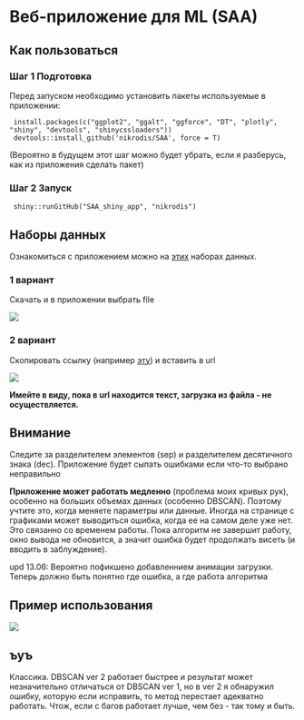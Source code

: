 # Веб-приложение для ML (SAA)

## Как пользоваться
 
### Шаг 1 Подготовка 
 
Перед запуском необходимо установить пакеты используемые в приложении: 
 
     install.packages(c("ggplot2", "ggalt", "ggforce", "DT", "plotly", "shiny", "devtools", "shinycssloaders"))
     devtools::install_github('nikrodis/SAA', force = T)
     
(Вероятно в будущем этот шаг можно будет убрать, если я разберусь, как из приложения сделать пакет)
 
### Шаг 2 Запуск

     shiny::runGitHub("SAA_shiny_app", "nikrodis")
     
## Наборы данных
     
 Ознакомиться c приложением можно на [этих](https://github.com/nikrodis/SAA_shiny_app/tree/master/DataSets) наборах данных.
 
### 1 вариант
 
 Скачать и в приложении выбрать file
 
 ![](https://puu.sh/FV9JP/0512923c87.jpg)
 
### 2 вариант
 
 Скопировать ссылку (например [эту](https://raw.githubusercontent.com/vincentarelbundock/Rdatasets/master/csv/HistData/Galton.csv)) и вставить в url
 
 ![](https://puu.sh/FV9B8/cdde2c90b8.jpg)
 
 **Имейте в виду, пока в url находится текст, загрузка из файла - не осуществляется.**
 
## Внимание
 
 Следите за разделителем элементов (sep) и разделителем десятичного знака (dec). Приложение будет сыпать ошибками если что-то выбрано неправильно
 
 **Приложение может работать медленно** (проблема моих кривых рук), особенно на больших объемах данных (особенно DBSCAN). Поэтому учтите это, когда меняете параметры или данные. Иногда на странице с графиками может выводиться ошибка, когда ее на самом деле уже нет. Это связанно со временем работы. Пока алгоритм не завершит работу, окно вывода не обновится, а значит ошибка будет продолжать висеть (и вводить в заблуждение). 
 
 upd 13.06: Вероятно пофикшено добавленнием анимации загрузки. Теперь должно быть понятно где ошибка, а где работа алгоритма 
 
 ## Пример использования
 
 ![](https://puu.sh/FXSKO/49b97387c9.gif)

 ## ъуъ
 
Классика. DBSCAN ver 2 работает быстрее и результат может незначительно отличаться от DBSCAN ver 1, но в ver 2 я обнаружил ошибку, которую если исправить, то метод перестает адекватно работать. Чтож, если с багов работает лучше, чем без - так тому и быть.
